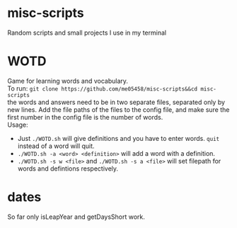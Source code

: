 # misc-scripts
Random scripts and small projects I use in my terminal
# WOTD
Game for learning words and vocabulary.\
To run:
```git clone https://github.com/me05458/misc-scripts&&cd misc-scripts```\
the words and answers need to be in two separate files, separated only by new lines. Add the file paths of the files to the config file, and make sure the first number in the config file is the number of words.\
Usage:
- Just `./WOTD.sh` will give definitions and you have to enter words. `quit` instead of a word will quit.
- `./WOTD.sh -a <word> <definition>` will add a word with a definition.
- `./WOTD.sh -s w <file>` and `./WOTD.sh -s a <file>` will set filepath for words and defintions respectively.
# dates
So far only isLeapYear and getDaysShort work.
